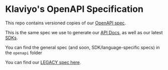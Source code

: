 # Klaviyo's OpenAPI Specification

This repo contains versioned copies of our [OpenAPI spec](https://www.openapis.org/).

This is the same spec we use to generate our [API Docs](https://developers.klaviyo.com/en/reference/get_catalog_items), as well as our latest [SDKs](https://developers.klaviyo.com/en/docs/sdk_overview).

You can find the general spec (and soon, SDK/language-specific specs) in the `openapi` folder

You can find our [LEGACY spec here](https://klaviyo-openapi.s3.amazonaws.com/spec.json).